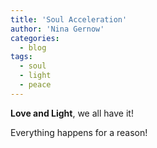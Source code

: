 ```yaml
---
title: 'Soul Acceleration'
author: 'Nina Gernow'
categories:
  - blog
tags:
  - soul
  - light
  - peace
---
```



**Love and Light**, we all have it!

Everything happens for a reason!
